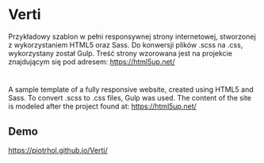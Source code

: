 # Verti

Przykładowy szablon w pełni responsywnej strony internetowej, stworzonej z wykorzystaniem HTML5 oraz Sass. Do konwersji plików .scss na .css, wykorzystany został Gulp. Treść strony wzorowana jest na projekcie znajdującym się pod adresem: https://html5up.net/

#

A sample template of a fully responsive website, created using HTML5 and Sass. To convert .scss to .css files, Gulp was used. The content of the site is modeled after the project found at: https://html5up.net/

## Demo

https://piotrhol.github.io/Verti/